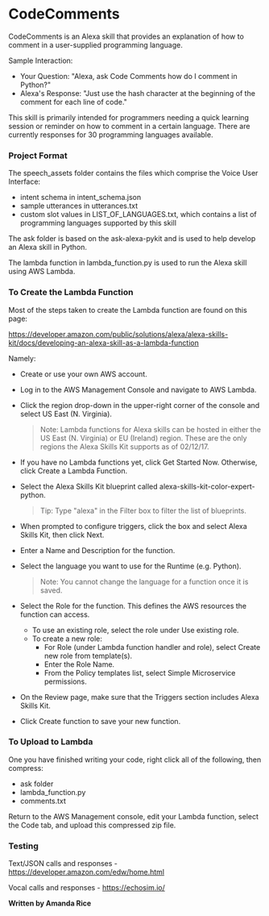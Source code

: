 # CodeComments

CodeComments is an Alexa skill that provides an explanation of how to comment in a user-supplied programming language.

Sample Interaction:

* Your Question: "Alexa, ask Code Comments how do I comment in Python?"
* Alexa's Response: "Just use the hash character at the beginning of the comment for each line of code."

This skill is primarily intended for programmers needing a quick learning session or reminder on how to comment in a certain language. There are currently responses for 30 programming languages available.

### Project Format

The speech_assets folder contains the files which comprise the Voice User Interface:
* intent schema in intent_schema.json
* sample utterances in utterances.txt
* custom slot values in LIST_OF_LANGUAGES.txt, which contains a list of programming languages supported by this skill

The ask folder is based on the ask-alexa-pykit and is used to help develop an Alexa skill in Python.

The lambda function in lambda_function.py is used to run the Alexa skill using AWS Lambda.

### To Create the Lambda Function

Most of the steps taken to create the Lambda function are found on this page:

https://developer.amazon.com/public/solutions/alexa/alexa-skills-kit/docs/developing-an-alexa-skill-as-a-lambda-function

Namely:
* Create or use your own AWS account.
* Log in to the AWS Management Console and navigate to AWS Lambda.
* Click the region drop-down in the upper-right corner of the console and select US East (N. Virginia).

  > Note: Lambda functions for Alexa skills can be hosted in either the US East (N. Virginia) or EU (Ireland) region. These are the only regions the Alexa Skills Kit supports as of 02/12/17.

* If you have no Lambda functions yet, click Get Started Now. Otherwise, click Create a Lambda Function.
* Select the Alexa Skills Kit blueprint called alexa-skills-kit-color-expert-python.

  > Tip: Type "alexa" in the Filter box to filter the list of blueprints.

* When prompted to configure triggers, click the box and select Alexa Skills Kit, then click Next.
* Enter a Name and Description for the function.
* Select the language you want to use for the Runtime (e.g. Python).

  >Note: You cannot change the language for a function once it is saved.

* Select the Role for the function. This defines the AWS resources the function can access.
  * To use an existing role, select the role under Use existing role.
  * To create a new role:
    * For Role (under Lambda function handler and role), select Create new role from template(s).
    * Enter the Role Name.
    * From the Policy templates list, select Simple Microservice permissions.
* On the Review page, make sure that the Triggers section includes Alexa Skills Kit.
* Click Create function to save your new function.

### To Upload to Lambda

One you have finished writing your code, right click all of the following, then compress:
* ask folder
* lambda_function.py
* comments.txt

Return to the AWS Management console, edit your Lambda function, select the Code tab, and upload this compressed zip file.

### Testing

Text/JSON calls and responses - https://developer.amazon.com/edw/home.html

Vocal calls and responses - https://echosim.io/

**Written by Amanda Rice**
